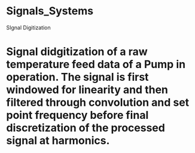 # Signals_Systems
SIgnal Digitization
# Signal didgitization of a raw temperature feed data of a Pump in operation. The signal is first windowed for linearity and then filtered through convolution and set point frequency before  final discretization of the processed signal at harmonics.
